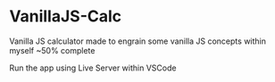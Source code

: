 # VanillaJS-Calc
Vanilla JS calculator made to engrain some vanilla JS concepts within myself
~50% complete 


Run the app using Live Server within VSCode
